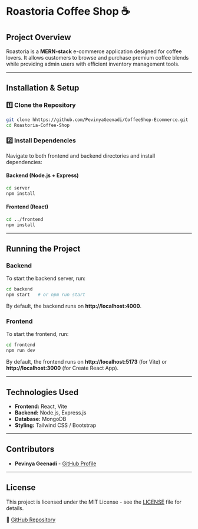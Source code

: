 # Roastoria Coffee Shop ☕️  

## **Project Overview**  
Roastoria is a **MERN-stack** e-commerce application designed for coffee lovers. It allows customers to browse and purchase premium coffee blends while providing admin users with efficient inventory management tools.  

---  

## **Installation & Setup**  

### **1️⃣ Clone the Repository**  
```sh
git clone hhttps://github.com/PevinyaGeenadi/CoffeeShop-Ecommerce.git
cd Roastoria-Coffee-Shop
```

### **2️⃣ Install Dependencies**  
Navigate to both frontend and backend directories and install dependencies:  

#### **Backend** (Node.js + Express)  
```sh
cd server
npm install
```

#### **Frontend** (React)  
```sh
cd ../frontend
npm install
```

---  

## **Running the Project**  

### **Backend**  
To start the backend server, run:  
```sh
cd backend
npm start   # or npm run start
```  
By default, the backend runs on **http://localhost:4000**.  

### **Frontend**  
To start the frontend, run:  
```sh
cd frontend
npm run dev
```  
By default, the frontend runs on **http://localhost:5173** (for Vite) or **http://localhost:3000** (for Create React App).  

---  

## **Technologies Used**  
- **Frontend:** React, Vite  
- **Backend:** Node.js, Express.js  
- **Database:** MongoDB  
- **Styling:** Tailwind CSS / Bootstrap  

---  

## **Contributors**  
- **Pevinya Geenadi** - [GitHub Profile](https://github.com/PevinyaGeenadi)  

---  

## **License**  
This project is licensed under the MIT License - see the [LICENSE](LICENSE) file for details.  

🔗 [GitHub Repository](https://github.com/PevinyaGeenadi/CoffeeShop-Ecommerce)